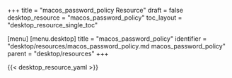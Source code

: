 +++
title = "macos_password_policy Resource"
draft = false
desktop_resource = "macos_password_policy"
toc_layout = "desktop_resource_single_toc"

[menu]
  [menu.desktop]
    title = "macos_password_policy"
    identifier = "desktop/resources/macos_password_policy.md macos_password_policy"
    parent = "desktop/resources"
+++

{{< desktop_resource_yaml >}}
